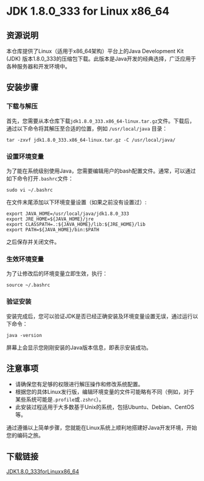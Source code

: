 # JDK 1.8.0_333 for Linux x86_64

## 资源说明
本仓库提供了Linux（适用于x86_64架构）平台上的Java Development Kit (JDK) 版本1.8.0_333的压缩包下载。此版本是Java开发的经典选择，广泛应用于各种服务器和开发环境中。

## 安装步骤

### 下载与解压
首先，您需要从本仓库下载`jdk1.8.0_333.x86_64-linux.tar.gz`文件。下载后，通过以下命令将其解压至合适的位置，例如 `/usr/local/java` 目录：

```shell
tar -zxvf jdk1.8.0_333.x86_64-linux.tar.gz -C /usr/local/java/
```

### 设置环境变量
为了能在系统级别使用Java，您需要编辑用户的bash配置文件。通常，可以通过如下命令打开`.bashrc`文件：

```shell
sudo vi ~/.bashrc
```

在文件末尾添加以下环境变量设置（如果之前没有设置过）:

```shell
export JAVA_HOME=/usr/local/java/jdk1.8.0_333
export JRE_HOME=${JAVA_HOME}/jre
export CLASSPATH=.:${JAVA_HOME}/lib:${JRE_HOME}/lib
export PATH=${JAVA_HOME}/bin:$PATH
```

之后保存并关闭文件。

### 生效环境变量
为了让修改后的环境变量立即生效，执行：

```shell
source ~/.bashrc
```

### 验证安装
安装完成后，您可以验证JDK是否已经正确安装及环境变量设置无误，通过运行以下命令：

```shell
java -version
```

屏幕上会显示您刚刚安装的Java版本信息，即表示安装成功。

## 注意事项
- 请确保您有足够的权限进行解压操作和修改系统配置。
- 根据您的具体Linux发行版，编辑环境变量的文件可能略有不同（例如，对于某些系统可能是`.profile`或`.zshrc`）。
- 此安装过程适用于大多数基于Unix的系统，包括Ubuntu、Debian、CentOS等。

通过遵循以上简单步骤，您就能在Linux系统上顺利地搭建好Java开发环境，开始您的编码之旅。

## 下载链接

[JDK1.8.0_333forLinuxx86_64](https://pan.quark.cn/s/721bfe18f80d)